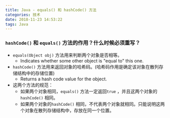 ```yaml
---
title: Java - equals() 和 hashCode() 方法
categories: 技术
date: 2018-11-23 14:53:22
tags: Java
---
```




>



### `hashCode()` 和 `equals()` 方法的作用？什么时候必须重写？

- `equals(Object obj)` 方法用来判断两个对象是否相等。
  - Indicates whether some other object is "equal to" this one.
- `hashCode()` 方法用来返回对象的哈希码。(哈希码作用是确定该对象在散列存储结构中的存储位置)
  - Returns a hash code value for the object.
- 这两个方法的规范：
  - 如果两个对象相同，`equals()` 方法一定返回`true` ，并且这两个对象的`hashCode()` 相同。
  - 如果两个对象的`hashCode()` 相同，不代表两个对象就相同。只能说明这两个对象在散列存储结构中，存放在同一个位置。


